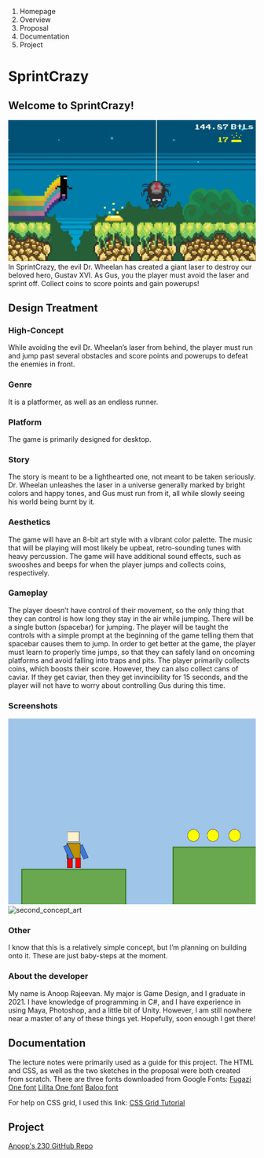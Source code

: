 1. Homepage
2. Overview
3. Proposal
4. Documentation
5. Project

# SprintCrazy
## Welcome to SprintCrazy!
![main_image](https://github.com/anoopix/IGME230/blob/master/project1/media/overview_image.jpg "Overview Image")
In SprintCrazy, the evil Dr. Wheelan has created a giant laser to destroy
our beloved hero, Gustav XVI. As Gus, you the player must avoid the laser
and sprint off. Collect coins to score points and gain powerups!

## Design Treatment
### High-Concept
While avoiding the evil Dr. Wheelan’s laser from behind,
the player must run and jump past several obstacles and
score points and powerups to defeat the enemies in front.

### Genre
It is a platformer, as well as an endless runner.

### Platform
The game is primarily designed for desktop.

### Story
The story is meant to be a lighthearted one,
not meant to be taken seriously. Dr. Wheelan unleashes the laser
in a universe generally marked by bright colors and happy tones,
and Gus must run from it, all while slowly seeing his world being
burnt by it.

### Aesthetics
The game will have an 8-bit art style with a vibrant color palette.
The music that will be playing will most likely be upbeat, retro-sounding
tunes with heavy percussion.
The game will have additional sound effects, such as swooshes and
beeps for when the player jumps and collects coins, respectively.                       

### Gameplay
The player doesn’t have control of their movement, so the only thing that
they can control is how long they stay in the air while jumping. There will
be a single button (spacebar) for jumping.
The player will be taught the controls with a simple prompt at the beginning
of the game telling them that spacebar causes them to jump.
In order to get better at the game, the player must learn to properly time jumps,
so that they can safely land on oncoming platforms and avoid falling into traps and pits.
The player primarily collects coins, which boosts their score. However, they
can also collect cans of caviar. If they get caviar, then they get invincibility
for 15 seconds, and the player will not have to worry about controlling Gus during this time.

### Screenshots
![first_concept_art](https://github.com/anoopix/IGME230/blob/master/project1/media/proposal_1.jpg "Proposal Image 1")
![second_concept_art](https://github.com/anoopix/IGME230/blob/master/project1/media/proposal_2..jpg "Proposal Image 2")

### Other
I know that this is a relatively simple concept, but I’m planning on building onto it.
These are just baby-steps at the moment.

### About the developer
My name is Anoop Rajeevan. My major is Game Design, and I graduate in 2021.
I have knowledge of programming in C#, and I have experience in using Maya,
Photoshop, and a little bit of Unity. However, I am still nowhere near a master
of any of these things yet. Hopefully, soon enough I get there!

## Documentation
The lecture notes were primarily used as a guide for this project.
The HTML and CSS, as well as the two sketches in the proposal were
both created from scratch. There are three fonts downloaded from Google Fonts:
[Fugazi One font](https://fonts.google.com/specimen/Fugaz+One)
[Lilita One font](https://fonts.google.com/specimen/Lilita+One)
[Baloo font](https://fonts.google.com/specimen/Baloo)

For help on CSS grid, I used this link:
[CSS Grid Tutorial](https://www.w3schools.com/css/css_grid.asp)
## Project
[Anoop's 230 GitHub Repo](https://github.com/anoopix/IGME230.git)
